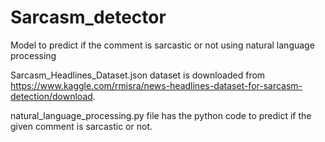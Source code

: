 # Sarcasm_detector
Model to predict if the comment is sarcastic or not using natural language processing

Sarcasm_Headlines_Dataset.json dataset is downloaded from https://www.kaggle.com/rmisra/news-headlines-dataset-for-sarcasm-detection/download.

natural_language_processing.py file has the python code to predict if the given comment is sarcastic or not.
